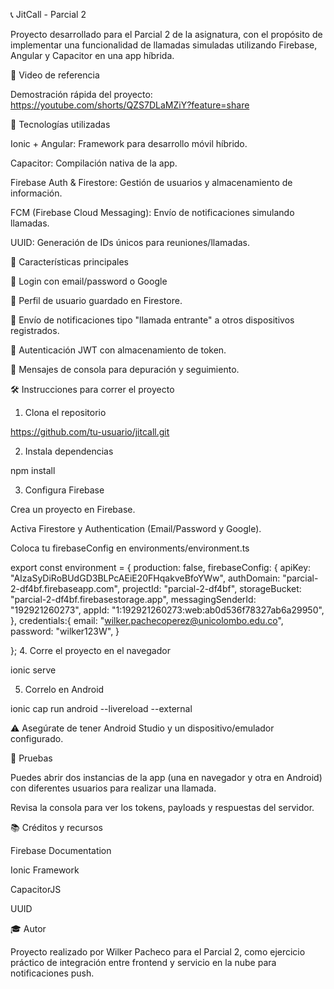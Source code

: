 📞 JitCall - Parcial 2

Proyecto desarrollado para el Parcial 2 de la asignatura, con el propósito de implementar una funcionalidad de llamadas simuladas utilizando Firebase, Angular y Capacitor en una app híbrida.

🎥 Video de referencia

Demostración rápida del proyecto: https://youtube.com/shorts/QZS7DLaMZiY?feature=share

🧩 Tecnologías utilizadas

Ionic + Angular: Framework para desarrollo móvil híbrido.

Capacitor: Compilación nativa de la app.

Firebase Auth & Firestore: Gestión de usuarios y almacenamiento de información.

FCM (Firebase Cloud Messaging): Envío de notificaciones simulando llamadas.

UUID: Generación de IDs únicos para reuniones/llamadas.

🚀 Características principales

📲 Login con email/password o Google

👤 Perfil de usuario guardado en Firestore.

📡 Envío de notificaciones tipo "llamada entrante" a otros dispositivos registrados.

🔐 Autenticación JWT con almacenamiento de token.

💬 Mensajes de consola para depuración y seguimiento.

🛠️ Instrucciones para correr el proyecto

1. Clona el repositorio

https://github.com/tu-usuario/jitcall.git

2. Instala dependencias

npm install

3. Configura Firebase

Crea un proyecto en Firebase.

Activa Firestore y Authentication (Email/Password y Google).

Coloca tu firebaseConfig en environments/environment.ts

export const environment = {
  production: false,
  firebaseConfig: {
    apiKey: "AIzaSyDiRoBUdGD3BLPcAEiE20FHqakveBfoYWw",
    authDomain: "parcial-2-df4bf.firebaseapp.com",
    projectId: "parcial-2-df4bf",
    storageBucket: "parcial-2-df4bf.firebasestorage.app",
    messagingSenderId: "192921260273",
    appId: "1:192921260273:web:ab0d536f78327ab6a29950",
  },
  credentials:{
    email: "wilker.pachecoperez@unicolombo.edu.co",
    password: "wilker123W",
  }

};
4. Corre el proyecto en el navegador

ionic serve

5. Correlo en Android

ionic cap run android --livereload --external

⚠️ Asegúrate de tener Android Studio y un dispositivo/emulador configurado.

🧪 Pruebas

Puedes abrir dos instancias de la app (una en navegador y otra en Android) con diferentes usuarios para realizar una llamada.

Revisa la consola para ver los tokens, payloads y respuestas del servidor.

📚 Créditos y recursos

Firebase Documentation

Ionic Framework

CapacitorJS

UUID

🎓 Autor

Proyecto realizado por Wilker Pacheco para el Parcial 2, como ejercicio práctico de integración entre frontend y servicio en la nube para notificaciones push.
